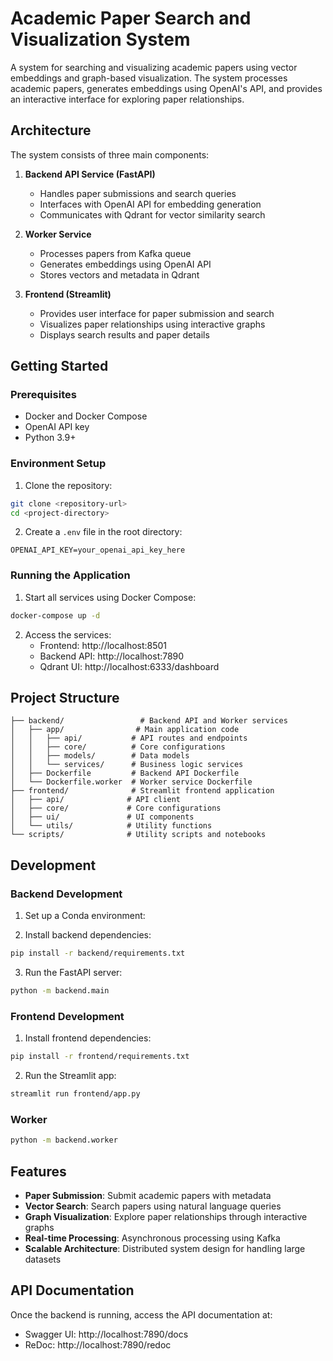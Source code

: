 # Academic Paper Search and Visualization System

A system for searching and visualizing academic papers using vector embeddings and graph-based visualization. The system processes academic papers, generates embeddings using OpenAI's API, and provides an interactive interface for exploring paper relationships.

## Architecture

The system consists of three main components:

1. **Backend API Service (FastAPI)**
   - Handles paper submissions and search queries
   - Interfaces with OpenAI API for embedding generation
   - Communicates with Qdrant for vector similarity search

2. **Worker Service**
   - Processes papers from Kafka queue
   - Generates embeddings using OpenAI API
   - Stores vectors and metadata in Qdrant

3. **Frontend (Streamlit)**
   - Provides user interface for paper submission and search
   - Visualizes paper relationships using interactive graphs
   - Displays search results and paper details

## Getting Started

### Prerequisites

- Docker and Docker Compose
- OpenAI API key
- Python 3.9+

### Environment Setup

1. Clone the repository:
```bash
git clone <repository-url>
cd <project-directory>
```

2. Create a `.env` file in the root directory:
```env
OPENAI_API_KEY=your_openai_api_key_here
```

### Running the Application

1. Start all services using Docker Compose:
```bash
docker-compose up -d
```

2. Access the services:
   - Frontend: http://localhost:8501
   - Backend API: http://localhost:7890
   - Qdrant UI: http://localhost:6333/dashboard

## Project Structure

```
├── backend/                 # Backend API and Worker services
│   ├── app/                # Main application code
│   │   ├── api/           # API routes and endpoints
│   │   ├── core/          # Core configurations
│   │   ├── models/        # Data models
│   │   └── services/      # Business logic services
│   ├── Dockerfile         # Backend API Dockerfile
│   └── Dockerfile.worker  # Worker service Dockerfile
├── frontend/              # Streamlit frontend application
│   ├── api/              # API client
│   ├── core/             # Core configurations
│   ├── ui/               # UI components
│   └── utils/            # Utility functions
└── scripts/              # Utility scripts and notebooks
```

## Development

### Backend Development

1. Set up a Conda environment:

2. Install backend dependencies:
```bash
pip install -r backend/requirements.txt
```

3. Run the FastAPI server:
```bash
python -m backend.main
```

### Frontend Development

1. Install frontend dependencies:
```bash
pip install -r frontend/requirements.txt
```

2. Run the Streamlit app:
```bash
streamlit run frontend/app.py
```

### Worker
```bash
python -m backend.worker
```


## Features

- **Paper Submission**: Submit academic papers with metadata
- **Vector Search**: Search papers using natural language queries
- **Graph Visualization**: Explore paper relationships through interactive graphs
- **Real-time Processing**: Asynchronous processing using Kafka
- **Scalable Architecture**: Distributed system design for handling large datasets

## API Documentation

Once the backend is running, access the API documentation at:
- Swagger UI: http://localhost:7890/docs
- ReDoc: http://localhost:7890/redoc
